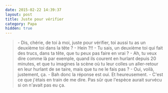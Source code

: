 ```yaml
---
date: 2015-02-22 14:39:37
layout: post
title: Juste pour vérifier
category: Papa
hidden: true
---
```


> \- Dis, chérie, de toi à moi, juste pour vérifier, toi aussi tu as un deuxième toi dans la tête ?
> \- Hein ?!!
> \- Tu sais, un deuxième toi qui fait des trucs, dans ta tête, que tu peux pas faire en vrai ?
> \- Ah, tu veux dire comme là par exemple, quand ils courent en hurlant depuis 20 minutes, et que tu imagines la scène où tu leur colles un aller-retour en leur hurlant de se taire, mais que tu ne le fais pas ?
> \- Oui, voilà, justement, ça.
> \- Bah donc la réponse est oui. Et heureusement.
> \- C'est ce que j'étais en train de me dire. Pas sûr que l'espèce aurait survécu si on n'avait pas eu ça.

